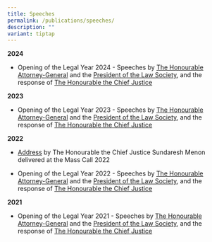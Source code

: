 ```yaml
---
title: Speeches
permalink: /publications/speeches/
description: ""
variant: tiptap
---
```

<p><strong>2024</strong></p><ul data-tight="true" class="tight"><li><p>Opening of the Legal Year 2024 - Speeches by <a href="/files/speeches/Opening_Of_The_Legal_Year_2024___AG_Speech_Delivered__Final__v2.pdf" rel="noopener noreferrer nofollow" target="_blank">The Honourable Attorney-General</a> and the <a href="/files/speeches/Opening_of_the_Legal_Year_2024___Speech_by_President_Law_Society.pdf" rel="noopener noreferrer nofollow" target="_blank">President of the Law Society</a>, and the response of <a href="/files/speeches/OLY_2024___CJ_s_Response__final_.pdf" rel="noopener noreferrer nofollow" target="_blank">The Honourable the Chief Justice</a></p></li></ul><p><strong>2023</strong></p><ul data-tight="true" class="tight"><li><p>Opening of the Legal Year 2023 - Speeches by <a href="/files/speeches/opening%20of%20the%20legal%20year%202023%20-%20speech%20by%20ag.pdf" rel="noopener noreferrer nofollow" target="_blank">The Honourable Attorney-General</a> and the <a href="/files/speeches/opening%20of%20the%20legal%20year%202023%20-%20speech%20by%20president,%20law%20society.pdf" rel="noopener noreferrer nofollow" target="_blank">President of the Law Society</a>, and the response of <a href="/files/speeches/opening%20of%20the%20legal%20year%202023%20-%20cj's%20response.pdf" rel="noopener noreferrer nofollow" target="_blank">The Honourable the Chief Justice</a></p></li></ul><p><strong>2022</strong></p><ul data-tight="true" class="tight"><li><p><a href="/files/speeches/chief%20justice's%20address%20at%20mass%20call%202022.pdf" rel="noopener noreferrer nofollow" target="_blank">Address</a> by The Honourable the Chief Justice Sundaresh Menon delivered at the Mass Call 2022</p></li><li><p>Opening of the Legal Year 2022 - Speeches by <a href="/files/speeches/oly-2022--speech-by-the-attorney-generale653d4f7efd449cdb8569e0d8ec467d7.pdf" rel="noopener noreferrer nofollow" target="_blank">The Honourable Attorney-General</a> and the <a href="/files/speeches/oly-2022--address-of-the-president-of-the-law-society3ea5dd0d89e144d3baeaf2f0684e4861.pdf" rel="noopener noreferrer nofollow" target="_blank">President of the Law Society</a>, and the response of <a href="/files/speeches/oly-2022---response-by-chief-justice.pdf" rel="noopener noreferrer nofollow" target="_blank">The Honourable the Chief Justice</a></p></li></ul><p><strong>2021</strong></p><ul data-tight="true" class="tight"><li><p>Opening of the Legal Year 2021 - Speeches by <a href="/files/speeches/oly-2021--speech-by-the-attorney-general.pdf" rel="noopener noreferrer nofollow" target="_blank">The Honourable Attorney-General</a> and the <a href="/files/speeches/oly-2021--address-of-the-president-of-the-law-society.pdf" rel="noopener noreferrer nofollow" target="_blank">President of the Law Society</a>, and the response of <a href="/files/speeches/oly-2021--address-of-the-honourable-the-chief-justice-sundaresh-menon.pdf" rel="noopener noreferrer nofollow" target="_blank">The Honourable the Chief Justice</a></p></li></ul><p></p>
